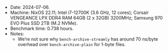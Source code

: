 * Date: 2024-07-06.
* Machine: NixOS 22.11; Intel i7-12700K (3.6 GHz, 12 cores); Corsair VENGEANCE LPX DDR4 RAM 64GB (2 x 32GB) 3200MHz; Samsung 970 EVO Plus SSD 2TB (M.2 NVMe).
* Benchmark time: 0.738 hours.
* Notes:
    * We’re not sure why `bench-archive-streamly` has around 70 ns/byte overhead over `bench-archive-plain` for 1-byte files.
